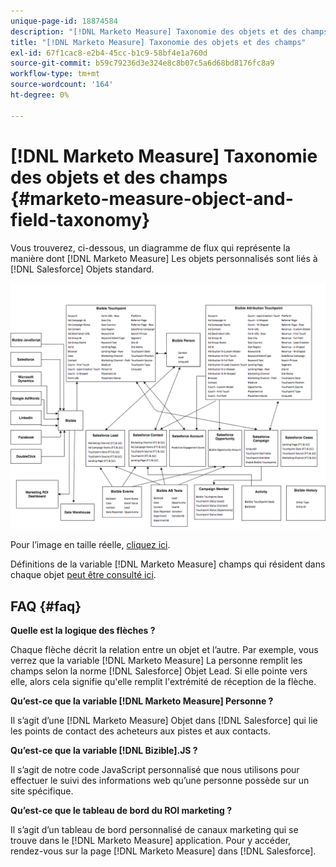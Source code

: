 ```yaml
---
unique-page-id: 18874584
description: "[!DNL Marketo Measure] Taxonomie des objets et des champs - [!DNL Marketo Measure] - Documentation du produit"
title: "[!DNL Marketo Measure] Taxonomie des objets et des champs"
exl-id: 67f1cac8-e2b4-45cc-b1c9-58bf4e1a760d
source-git-commit: b59c79236d3e324e8c8b07c5a6d68bd8176fc8a9
workflow-type: tm+mt
source-wordcount: '164'
ht-degree: 0%

---
```


# [!DNL Marketo Measure] Taxonomie des objets et des champs {#marketo-measure-object-and-field-taxonomy}

Vous trouverez, ci-dessous, un diagramme de flux qui représente la manière dont [!DNL Marketo Measure] Les objets personnalisés sont liés à [!DNL Salesforce] Objets standard.

![](assets/1-2.png)

Pour l’image en taille réelle, [cliquez ici](assets/bizible-object-and-field-taxonomy-graph-full.png).

Définitions de la variable [!DNL Marketo Measure] champs qui résident dans chaque objet [peut être consulté ici](/help/introduction-to-marketo-measure/overview-resources/glossary-of-marketo-measure-fields.md).

## FAQ {#faq}

**Quelle est la logique des flèches ?**

Chaque flèche décrit la relation entre un objet et l’autre. Par exemple, vous verrez que la variable [!DNL Marketo Measure] La personne remplit les champs selon la norme [!DNL Salesforce] Objet Lead. Si elle pointe vers elle, alors cela signifie qu&#39;elle remplit l&#39;extrémité de réception de la flèche.

**Qu’est-ce que la variable [!DNL Marketo Measure] Personne ?**

Il s’agit d’une [!DNL Marketo Measure] Objet dans [!DNL Salesforce] qui lie les points de contact des acheteurs aux pistes et aux contacts.

**Qu’est-ce que la variable [!DNL Bizible].JS ?**

Il s’agit de notre code JavaScript personnalisé que nous utilisons pour effectuer le suivi des informations web qu’une personne possède sur un site spécifique.

**Qu’est-ce que le tableau de bord du ROI marketing ?**

Il s’agit d’un tableau de bord personnalisé de canaux marketing qui se trouve dans le [!DNL Marketo Measure] application. Pour y accéder, rendez-vous sur la page [!DNL Marketo Measure] dans [!DNL Salesforce].
